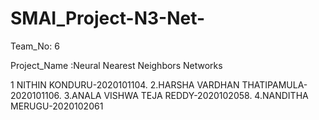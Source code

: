 # SMAI_Project-N3-Net-

Team_No: 6

Project_Name :Neural Nearest Neighbors Networks

1 NITHIN KONDURU-2020101104.
2.HARSHA VARDHAN THATIPAMULA-2020101106.
3.ANALA VISHWA TEJA REDDY-2020102058.
4.NANDITHA MERUGU-2020102061
